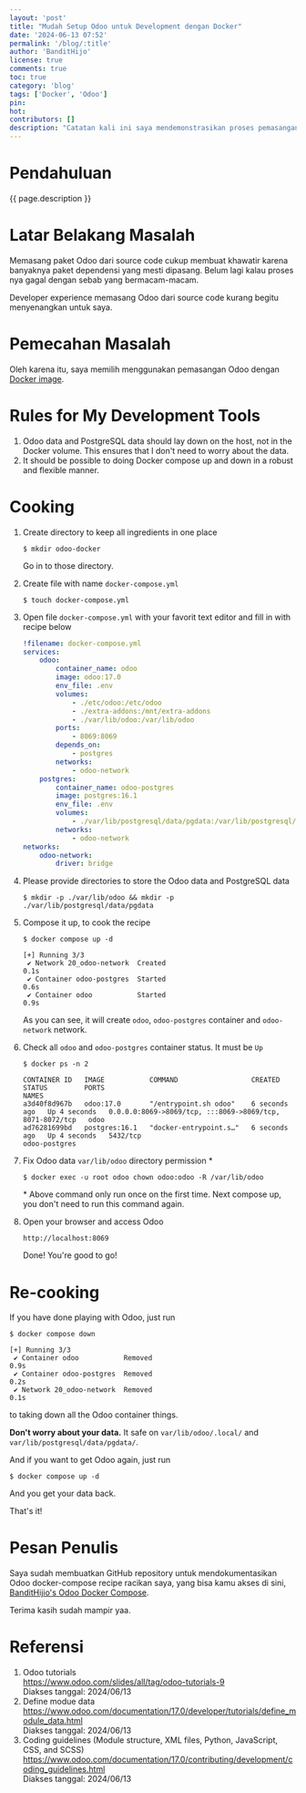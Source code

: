 ```yaml
---
layout: 'post'
title: "Mudah Setup Odoo untuk Development dengan Docker"
date: '2024-06-13 07:52'
permalink: '/blog/:title'
author: 'BanditHijo'
license: true
comments: true
toc: true
category: 'blog'
tags: ['Docker', 'Odoo']
pin:
hot:
contributors: []
description: "Catatan kali ini saya mendemonstrasikan proses pemasangan Odoo dengan Docker untuk proses development. Docker dipilih karena membuat proses pemasangan Odoo menjadi lebih praktis."
---
```


# Pendahuluan

{{ page.description }}

# Latar Belakang Masalah

Memasang paket Odoo dari source code cukup membuat khawatir karena banyaknya paket dependensi yang mesti dipasang. Belum lagi kalau proses nya gagal dengan sebab yang bermacam-macam.

Developer experience memasang Odoo dari source code kurang begitu menyenangkan untuk saya.

# Pemecahan Masalah

Oleh karena itu, saya memilih menggunakan pemasangan Odoo dengan [Docker image](https://hub.docker.com/_/odoo).

# Rules for My Development Tools

1. Odoo data and PostgreSQL data should lay down on the host, not in the Docker volume. This ensures that I don't need to worry about the data.
1. It should be possible to doing Docker compose up and down in a robust and flexible manner.

# Cooking

1. Create directory to keep all ingredients in one place

   ```
   $ mkdir odoo-docker
   ```
   Go in to those directory.

1. Create file with name `docker-compose.yml`

   ```
   $ touch docker-compose.yml
   ```

1. Open file `docker-compose.yml` with your favorit text editor and fill in with recipe below

   ```yaml
   !filename: docker-compose.yml
   services:
       odoo:
           container_name: odoo
           image: odoo:17.0
           env_file: .env
           volumes:
               - ./etc/odoo:/etc/odoo
               - ./extra-addons:/mnt/extra-addons
               - ./var/lib/odoo:/var/lib/odoo
           ports:
               - 8069:8069
           depends_on:
               - postgres
           networks:
               - odoo-network
       postgres:
           container_name: odoo-postgres
           image: postgres:16.1
           env_file: .env
           volumes:
               - ./var/lib/postgresql/data/pgdata:/var/lib/postgresql/data/pgdata
           networks:
               - odoo-network
   networks:
       odoo-network:
           driver: bridge
   ```

1. Please provide directories to store the Odoo data and PostgreSQL data

   ```
   $ mkdir -p ./var/lib/odoo && mkdir -p ./var/lib/postgresql/data/pgdata
   ```

1. Compose it up, to cook the recipe

   ```
   $ docker compose up -d
   ```

   ```
   [+] Running 3/3
    ✔ Network 20_odoo-network  Created                               0.1s
    ✔ Container odoo-postgres  Started                               0.6s
    ✔ Container odoo           Started                               0.9s
   ```
   As you can see, it will create `odoo`, `odoo-postgres` container and `odoo-network` network.

1. Check all `odoo` and `odoo-postgres` container status. It must be `Up`

   ```
   $ docker ps -n 2
   ```

   ```
   CONTAINER ID   IMAGE           COMMAND                  CREATED         STATUS         PORTS                                                      NAMES
   a3d40f8d967b   odoo:17.0       "/entrypoint.sh odoo"    6 seconds ago   Up 4 seconds   0.0.0.0:8069->8069/tcp, :::8069->8069/tcp, 8071-8072/tcp   odoo
   ad76281699bd   postgres:16.1   "docker-entrypoint.s…"   6 seconds ago   Up 4 seconds   5432/tcp                                                   odoo-postgres
   ```

1. Fix Odoo data `var/lib/odoo` directory permission *

   ```
   $ docker exec -u root odoo chown odoo:odoo -R /var/lib/odoo
   ```
   \* Above command only run once on the first time. Next compose up, you don't need to run this command again.

1. Open your browser and access Odoo
   ```
   http://localhost:8069
   ```
   Done! You're good to go!


# Re-cooking

If you have done playing with Odoo, just run

```
$ docker compose down
```

```
[+] Running 3/3
 ✔ Container odoo           Removed                                 0.9s
 ✔ Container odoo-postgres  Removed                                 0.2s
 ✔ Network 20_odoo-network  Removed                                 0.1s
```

to taking down all the Odoo container things.

**Don't worry about your data.** It safe on `var/lib/odoo/.local/` and `var/lib/postgresql/data/pgdata/`.

And if you want to get Odoo again, just run 

```
$ docker compose up -d
```

And you get your data back.

That's it!


# Pesan Penulis

Saya sudah membuatkan GitHub repository untuk mendokumentasikan Odoo docker-compose recipe racikan saya, yang bisa kamu akses di sini, [BanditHijio's Odoo Docker Compose](https://github.com/bandithijo/odoo-docker-compose).

Terima kasih sudah mampir yaa.

# Referensi

1. Odoo tutorials \
   <https://www.odoo.com/slides/all/tag/odoo-tutorials-9> \
   Diakses tanggal: 2024/06/13
1. Define modue data \
   <https://www.odoo.com/documentation/17.0/developer/tutorials/define_module_data.html> \
   Diakses tanggal: 2024/06/13
1. Coding guidelines (Module structure, XML files, Python, JavaScript, CSS, and SCSS) \
   <https://www.odoo.com/documentation/17.0/contributing/development/coding_guidelines.html> \
   Diakses tanggal: 2024/06/13
